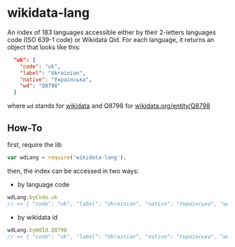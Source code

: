 wikidata-lang
====

An index of 183 languages accessible either by their 2-letters languages code (ISO 639-1 code) or Wikidata Qid.
For each language, it returns an object that looks like this:
```json
  "uk": {
    "code": "uk",
    "label": "Ukrainian",
    "native": "Українська",
    "wd": "Q8798"
  }
```
where `wd` stands for [wikidata](https://wikidata.org) and Q8798 for [wikidata.org/entity/Q8798](https://wikidata.org/entity/Q8798)


## How-To
first, require the lib
```javascript
var wdLang = require('wikidata-lang');
```

then, the index can be accessed in two ways:

- by language code
```javascript
wdLang.byCode.uk
// => { "code": "uk", "label": "Ukrainian", "native": "Українська", "wd": "Q8798" }
```

- by wikidata id
```javascript
wdLang.byWdId.Q8798
// => { "code": "uk", "label": "Ukrainian", "native": "Українська", "wd": "Q8798" }
```
